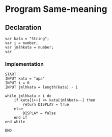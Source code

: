 # Program Same-meaning

## Declaration

```
var kata = "String";
var i = number;
var jmlhkata = number;
var

```

### Implementation

```
START
INPUT kata = "apa"
INPUT i = 0
INPUT jmlhkata = length(kata) - 1

while jmlhkata > i do
    if kata[i++] <> kata[jmlhkata--] then
        return DISPLAY = true
    else
        DISPLAY = false
    end if
end while

END
```
